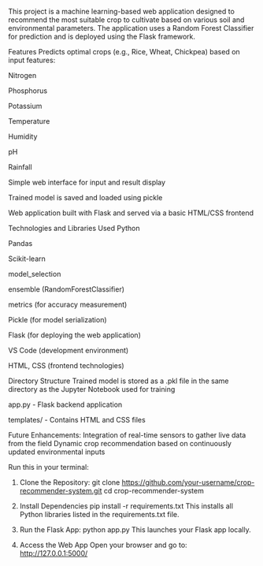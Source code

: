 This project is a machine learning-based web application designed to recommend the most suitable crop to cultivate based on various soil and environmental parameters. The application uses a Random Forest Classifier for prediction and is deployed using the Flask framework.

Features
Predicts optimal crops (e.g., Rice, Wheat, Chickpea) based on input features:

Nitrogen

Phosphorus

Potassium

Temperature

Humidity

pH

Rainfall

Simple web interface for input and result display

Trained model is saved and loaded using pickle

Web application built with Flask and served via a basic HTML/CSS frontend

Technologies and Libraries Used
Python

Pandas

Scikit-learn

model_selection

ensemble (RandomForestClassifier)

metrics (for accuracy measurement)

Pickle (for model serialization)

Flask (for deploying the web application)

VS Code (development environment)

HTML, CSS (frontend technologies)

Directory Structure
Trained model is stored as a .pkl file in the same directory as the Jupyter Notebook used for training

app.py - Flask backend application

templates/ - Contains HTML and CSS files

Future Enhancements:
Integration of real-time sensors to gather live data from the field
Dynamic crop recommendation based on continuously updated environmental inputs

Run this in your terminal:
1. Clone the Repository:
   git clone https://github.com/your-username/crop-recommender-system.git
   cd crop-recommender-system
   
3. Install Dependencies
   pip install -r requirements.txt
   This installs all Python libraries listed in the requirements.txt file.

4. Run the Flask App:
   python app.py
   This launches your Flask app locally.

4. Access the Web App
   Open your browser and go to: http://127.0.0.1:5000/

